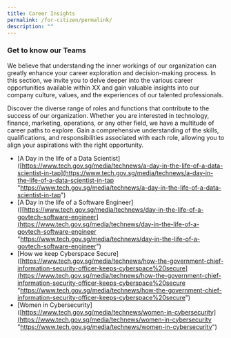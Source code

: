 ```yaml
---
title: Career Insights
permalink: /for-citizen/permalink/
description: ""
---
```

### **Get to know our Teams**

We believe that understanding the inner workings of our organization can greatly enhance your career exploration and decision-making process. In this section, we invite you to delve deeper into the various career opportunities available within XX and gain valuable insights into our company culture, values, and the experiences of our talented professionals.

Discover the diverse range of roles and functions that contribute to the success of our organization. Whether you are interested in technology, finance, marketing, operations, or any other field, we have a multitude of career paths to explore. Gain a comprehensive understanding of the skills, qualifications, and responsibilities associated with each role, allowing you to align your aspirations with the right opportunity.


*   [A Day in the life of a Data Scientist]([https://www.tech.gov.sg/media/technews/a-day-in-the-life-of-a-data-scientist-in-tap](https://www.tech.gov.sg/media/technews/a-day-in-the-life-of-a-data-scientist-in-tap "https://www.tech.gov.sg/media/technews/a-day-in-the-life-of-a-data-scientist-in-tap")
*   [A Day in the life of a Software Engineer]([[https://www.tech.gov.sg/media/technews/day-in-the-life-of-a-govtech-software-engineer](https://www.tech.gov.sg/media/technews/day-in-the-life-of-a-govtech-software-engineer "https://www.tech.gov.sg/media/technews/day-in-the-life-of-a-govtech-software-engineer")
*    [How we keep Cyberspace Secure]([https://www.tech.gov.sg/media/technews/how-the-government-chief-information-security-officer-keeps-cyberspace%20secure](https://www.tech.gov.sg/media/technews/how-the-government-chief-information-security-officer-keeps-cyberspace%20secure "https://www.tech.gov.sg/media/technews/how-the-government-chief-information-security-officer-keeps-cyberspace%20secure")
*    [Women in Cybersecurity]([https://www.tech.gov.sg/media/technews/women-in-cybersecurity](https://www.tech.gov.sg/media/technews/women-in-cybersecurity "https://www.tech.gov.sg/media/technews/women-in-cybersecurity")